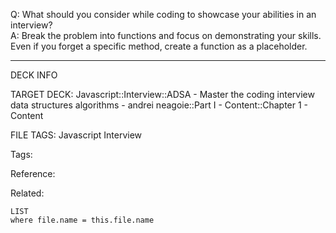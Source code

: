 Q: What should you consider while coding to showcase your abilities in an interview?  
A: Break the problem into functions and focus on demonstrating your skills. Even if you forget a specific method, create a function as a placeholder.
<!--ID: 1690027055565-->

---

DECK INFO

TARGET DECK: Javascript::Interview::ADSA - Master the coding interview data structures algorithms - andrei neagoie::Part I - Content::Chapter 1 - Content

FILE TAGS: Javascript Interview

Tags:

Reference:

Related:

```dataview
LIST
where file.name = this.file.name
```
